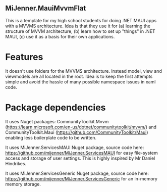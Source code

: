 ## MiJenner.MauiMvvmFlat 
This is a template for my high school students for doing .NET MAUI apps with a MVVMS architecture. Idea is that they use it for
(a) learning the structure of MVVM architecture, (b) learn how to set up "things" in .NET MAUI, (c) use it as a basis for their own applications. 

# Features 
It doesn't use folders for the MVVMS architecture. Instead model, view and viewmodels are all located in the root. Idea is to keep the first attempts simple and avoid the hassle of many possible namespace issues in xaml code. 

# Package dependencies 
It uses Nuget packages: CommunityToolkit.Mvvm (https://learn.microsoft.com/en-us/dotnet/communitytoolkit/mvvm/) and CommunityToolkit.Maui (https://github.com/CommunityToolkit/Maui) enabling less boilerplate code to be written. 

It uses MiJenner.ServicesMAUI Nuget package, source code here: https://github.com/mijenner/MiJenner.ServicesMAUI for easy file-system access 
and storage of user settings. This is highly inspired by Mr Daniel Hindrikes. 

It uses MiJenner.ServicesGeneric Nuget package, source code here: https://github.com/mijenner/MiJenner.ServicesGeneric for an in-memory memory storage. 
